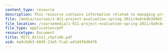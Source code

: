 ```yaml
---
content_type: resource
description: This resource contains information related to managing projects and programs.
file: /media/courses/1-011-project-evaluation-spring-2011/4a9cbdb3604513e57ca2ed1d4f6d6476_MIT1_011S11_chpt14b.pdf
file_location: /coursemedia/1-011-project-evaluation-spring-2011/4a9cbdb3604513e57ca2ed1d4f6d6476_MIT1_011S11_chpt14b.pdf
file_type: application/pdf
resourcetype: Document
title: MIT1_011S11_chpt14b.pdf
uid: 4a9cbdb3-6045-13e5-7ca2-ed1d4f6d6476
---
```

